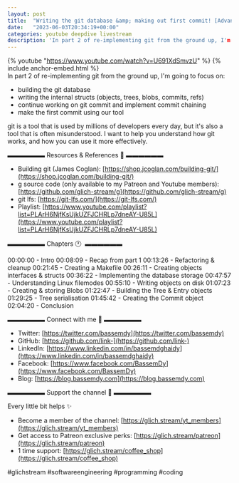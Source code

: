 ```yaml
---
layout: post
title:  "Writing the git database &amp; making out first commit! [Advanced]"
date:   "2023-06-03T20:34:19+00:00"
categories: youtube deepdive livestream
description: 'In part 2 of re-implementing git from the ground up, I'm going to focus on: building the git database, writing the internal structs (objects, trees, blobs, commits, refs), continue working on git commit and implement commit chaining, make the first commit using our tool'
---
```

{% youtube  "https://www.youtube.com/watch?v=U691XdSmvzU" %}
{% include anchor-embed.html %}
<br />
In part 2 of re-implementing git from the ground up, I'm going to focus on:

- building the git database
- writing the internal structs (objects, trees, blobs, commits, refs)
- continue working on git commit and implement commit chaining
- make the first commit using our tool

git is a tool that is used by millions of developers every day, but it's also a tool that is often misunderstood. I want to help you understand how git works, and how you can use it more effectively.

▬▬▬▬▬▬ Resources &amp; References 📕 ▬▬▬▬▬▬

- Building git (James Coglan): [https://shop.jcoglan.com/building-git/](https://shop.jcoglan.com/building-git/)
- g source code (only available to my Patreon and Youtube members): [https://github.com/glich-stream/g](https://github.com/glich-stream/g)
- git lfs: [https://git-lfs.com/](https://git-lfs.com/)
- Playlist: [https://www.youtube.com/playlist?list=PLArH6NjfKsUjkUZFJCHRLp7dneAY-U85L](https://www.youtube.com/playlist?list=PLArH6NjfKsUjkUZFJCHRLp7dneAY-U85L)

▬▬▬▬▬▬ Chapters 🕐  ▬▬▬▬▬▬

00:00:00 - Intro
00:08:09 - Recap from part 1
00:13:26 - Refactoring &amp; cleanup
00:21:45 - Creating a Makefile
00:26:11 - Creating objects interfaces &amp; structs
00:36:22 - Implementing the database storage
00:47:57 - Understanding Linux filemodes
00:55:10 - Writing objects on disk
01:07:23 - Creating &amp; storing Blobs
01:22:47 - Building the Tree &amp; Entry objects
01:29:25 - Tree serialisation
01:45:42 - Creating the Commit object
02:04:20 - Conclusion

▬▬▬▬▬▬ Connect with me 👋 ▬▬▬▬▬▬

- Twitter: [https://twitter.com/bassemdy](https://twitter.com/bassemdy)
- GitHub: [https://github.com/link-](https://github.com/link-)
- LinkedIn: [https://www.linkedin.com/in/bassemdghaidy](https://www.linkedin.com/in/bassemdghaidy)
- Facebook: [https://www.facebook.com/BassemDy](https://www.facebook.com/BassemDy)
- Blog: [https://blog.bassemdy.com](https://blog.bassemdy.com)

▬▬▬▬▬▬ Support the channel 💜 ▬▬▬▬▬▬

Every little bit helps ✨
- Become a member of the channel: [https://glich.stream/yt_members](https://glich.stream/yt_members)
- Get access to Patreon exclusive perks: [https://glich.stream/patreon](https://glich.stream/patreon)
- 1 time support: [https://glich.stream/coffee_shop](https://glich.stream/coffee_shop)

#glichstream #softwareengineering #programming #coding
